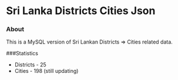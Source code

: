 # Sri Lanka Districts Cities Json ##

### About

This is a MySQL version of Sri Lankan Districts => Cities related data.

###Statistics

*  Districts - 25
*  Cities - 198 (still updating)